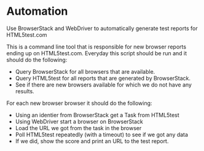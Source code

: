 # Automation
Use BrowserStack and WebDriver to automatically generate test reports for HTML5test.com

This is a command line tool that is responsible for new browser reports ending up on HTML5test.com. Everyday this script should be run and it should do the following:

* Query BrowserStack for all browsers that are available.
* Query HTML5test for all reports that are generated by BrowserStack.
* See if there are new browsers available for which we do not have any results.
 
For each new browser browser it should do the following:

* Using an identier from BrowserStack get a Task from HTML5test
* Using WebDriver start a browser on BrowserStack 
* Load the URL we got from the task in the browser
* Poll HTML5test repeatedly (with a timeout) to see if we got any data
* If we did, show the score and print an URL to the test report.

